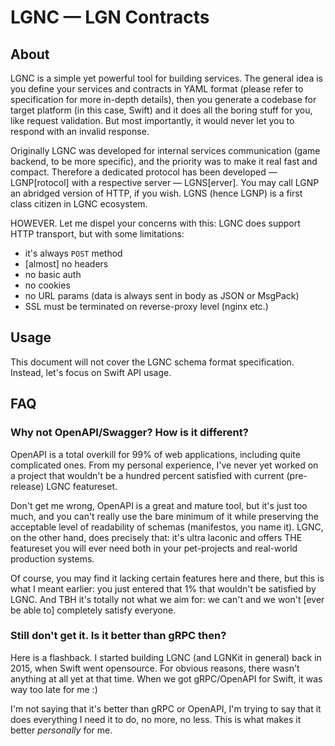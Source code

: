 # LGNC — LGN Contracts

## About
LGNC is a simple yet powerful tool for building services. The general idea is you define your services and contracts in YAML format
(please refer to specification for more in-depth details), then you generate a codebase for target platform (in this case, Swift)
and it does all the boring stuff for you, like request validation. But most importantly, it would never let you to respond with
an invalid response.

Originally LGNC was developed for internal services communication (game backend, to be more specific), and the priority was
to make it real fast and compact. Therefore a dedicated protocol has been developed — LGNP[rotocol] with a respective server —
LGNS[erver]. You may call LGNP an abridged version of HTTP, if you wish. LGNS (hence LGNP) is a first class citizen in LGNC
ecosystem.

HOWEVER. Let me dispel your concerns with this: LGNC does support HTTP transport, but with some limitations:
* it's always `POST` method
* [almost] no headers
* no basic auth
* no cookies
* no URL params (data is always sent in body as JSON or MsgPack)
* SSL must be terminated on reverse-proxy level (nginx etc.)

## Usage
This document will not cover the LGNC schema format specification. Instead, let's focus on Swift API usage.

## FAQ
### Why not OpenAPI/Swagger? How is it different?
OpenAPI is a total overkill for 99% of web applications, including quite complicated ones. From my personal experience, I've never yet
worked on a project that wouldn't be a hundred percent satisfied with current (pre-release) LGNC featureset.

Don't get me wrong, OpenAPI is a great and mature tool, but it's just too much, and you can't really use the bare minimum of it while
preserving the acceptable level of readability of schemas (manifestos, you name it). LGNC, on the other hand, does precisely that:
it's ultra laconic and offers THE featureset you will ever need both in your pet-projects and real-world production systems.

Of course, you may find it lacking certain features here and there, but this is what I meant earlier: you just entered that 1%
that wouldn't be satisfied by LGNC. And TBH it's totally not what we aim for: we can't and we won't [ever be able to] completely
satisfy everyone.

### Still don't get it. Is it better than gRPC then?
Here is a flashback. I started building LGNC (and LGNKit in general) back in 2015, when Swift went opensource. For obvious reasons,
there wasn't anything at all yet at that time. When we got gRPC/OpenAPI for Swift, it was way too late for me :)

I'm not saying that it's better than gRPC or OpenAPI, I'm trying to say that it does everything I need it to do, no more, no less. This is what
makes it better _personally_ for me.
